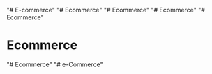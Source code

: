 "# E-commerce" 
"# Ecommerce" 
"# Ecommerce" 
"# Ecommerce" 
"# Ecommerce" 
# Ecommerce
"# Ecommerce" 
"# e-Commerce" 
